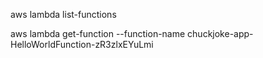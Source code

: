 aws lambda list-functions

aws lambda get-function --function-name chuckjoke-app-HelloWorldFunction-zR3zlxEYuLmi <could change>